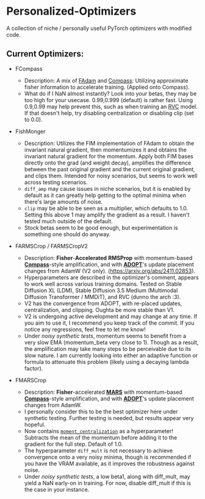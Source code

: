# Personalized-Optimizers
A collection of niche / personally useful PyTorch optimizers with modified code.

## Current Optimizers:

* FCompass
  - Description: A mix of [FAdam](https://github.com/lessw2020/FAdam_PyTorch/blob/main/fadam.py) and [Compass](https://github.com/lodestone-rock/compass_optimizer/blob/main/compass.py): Utilizing approximate fisher information to accelerate training. (Applied onto Compass).
  - What do if I NaN almost instantly? Look into your betas, they may be too high for your usecase. 0.99,0.999 (default) is rather fast. Using 0.9,0.99 may help prevent this, such as when training an [RVC](https://github.com/RVC-Project/Retrieval-based-Voice-Conversion-WebUI) model. If that doesn't help, try disabling centralization or disabling clip (set to 0.0).

* FishMonger
  - Description: Utilizes the FIM implementation of FAdam to obtain the invariant natural gradient, then momentumizes it and obtains the invariant natural gradient for the momentum. Apply both FIM bases directly onto the grad (and weight decay), amplifies the difference between the past original gradient and the current original gradient, and clips them. Intended for noisy scenarios, but seems to work well across testing scenarios.
  - `diff_amp` may cause issues in niche scenarios, but it is enabled by default as it can greatly help getting to the optimal minima when there's large amounts of noise.
  - `clip` may be able to be seen as a multiplier, which defaults to 1.0. Setting this above 1 may amplify the gradient as a result. I haven't tested much outside of the default.
  - Stock betas seem to be good enough, but experimentation is something one should do anyway.

* FARMSCrop / FARMSCropV2
  - Description: **Fisher**-**Accelerated** **RMSProp** with momentum-based **[Compass](https://github.com/lodestone-rock/compass_optimizer)**-style amplification, and with **[ADOPT](https://github.com/iShohei220/adopt)**'s update placement changes from AdamW (V2 only). (https://arxiv.org/abs/2411.02853).
  - Hyperparameters are described in the optimizer's comment, appears to work well across various training domains. Tested on Stable Diffusion XL (LDM), Stable Diffusion 3.5 Medium (Multimodal Diffusion Transformer / MMDiT), and RVC (dunno the arch :3).
  - V2 has the convergence from ADOPT, with re-placed updates, centralization, and clipping. Oughta be more stable than V1.
  - V2 is undergoing active development and may change at any time. If you aim to use it, I recommend you keep track of the commit. If you notice any regressions, feel free to let me know!
  - Under *noisy synthetic tests*, momentum seems to benefit from a very slow EMA (momentum_beta very close to 1). Though as a result, the amplification may take many steps to be perceivable due to its slow nature. I am currently looking into either an adaptive function or formula to attenuate this problem (likely using a decaying lambda factor).

* FMARSCrop
  - Description: **Fisher**-accelerated **[MARS](https://arxiv.org/abs/2411.10438)** with momentum-based **[Compass](https://github.com/lodestone-rock/compass_optimizer)**-style amplification, and with **[ADOPT](https://github.com/iShohei220/adopt)**'s update placement changes from AdamW.
  - I personally consider this to be the best optimizer here under synthetic testing. Further testing is needed, but results appear very hopeful.
  - Now contains [`moment_centralization`](https://arxiv.org/abs/2207.09066) as a hyperparameter! Subtracts the mean of the momentum before adding it to the gradient for the full step. Default of 1.0.
  - The hyperparameter `diff_mult` is not necessary to achieve convergence onto a very noisy minima, though is recommended if you have the VRAM available, as it improves the robustness against noise.
  - Under *noisy synthetic tests*, a low beta1, along with diff_mult, may yield a NaN early-on in training. For now, disable diff_mult if this is the case in your instance.
